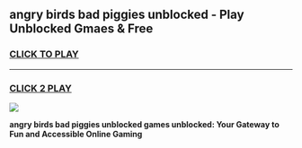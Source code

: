 
## angry birds bad piggies unblocked - Play Unblocked Gmaes & Free
<h3>
<a href="https://news.freeplayer.one?title=angry_birds_bad_piggies_unblocked&ref=16F">CLICK TO PLAY</a></h3>
<hr>

<h3>
<a href="https://news.freeplayer.one?title=angry_birds_bad_piggies_unblocked&ref=16F">CLICK 2 PLAY</a>
  
</h3>

<a href="https://news.freeplayer.one?title=angry_birds_bad_piggies_unblocked&ref=16F/"><img src="https://clearcache.store/games.png"></a>


**angry birds bad piggies unblocked games unblocked: Your Gateway to Fun and Accessible Online Gaming**
